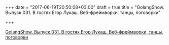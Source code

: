 +++
date = "2017-06-19T20:50:08+03:00"
draft = true
title = "GolangShow. Выпуск 031. В гостях Егор Лукаш. Веб-фреймворки, танцы, поговорки"

+++

<p><a href="http://golangshow.com/episode/2015/11-26-031/">GolangShow. Выпуск 031. В гостях Егор Лукаш. Веб-фреймворки, танцы, поговорки</a></p>